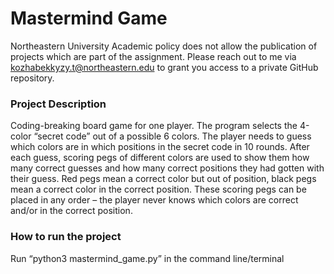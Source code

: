 # Mastermind Game

Northeastern University Academic policy does not allow the publication of projects which are part of the assignment. Please reach out to me via kozhabekkyzy.t@northeastern.edu to grant you access to a private GitHub repository.

### Project Description
Coding-breaking board game for one player. The program selects the 4-color “secret code” out of a possible 6 colors. The player needs to guess which colors are in which positions in the secret code in 10 rounds. After each guess, scoring pegs of different colors are used to show them how many correct guesses and how many correct positions they had gotten with their guess. Red pegs mean a correct color but out of position, black pegs mean a correct color in the correct position. These scoring pegs can be placed in any order – the player never knows which colors are correct and/or in the correct position.

### How to run the project
Run “python3 mastermind_game.py” in the command line/terminal
